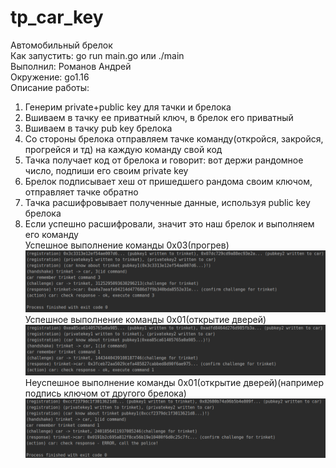 # tp_car_key
Автомобильный брелок  
Как запустить: go run main.go или ./main  
Выполнил: Романов Андрей  
Окружение: go1.16  
Описание работы:  
1.  Генерим private+public key для тачки и брелока
2.  Вшиваем в тачку ее приватный ключ, в брелок его приватный
3.  Вшиваем в тачку pub key брелока
4.  Со стороны брелока отправляем тачке команду(откройся, закройся, прогрейся и тд) на каждую команду свой код
5.  Тачка получает код от брелока и говорит: вот держи рандомное число, подпиши его своим private key  
6.  Брелок подписывает хеш от пришедшего рандома своим ключом, отправляет тачке обратно
7.  Тачка расшифровывает полученные данные, используя public key брелока
8.  Если успешно расшифровали, значит это наш брелок и выполняем его команду  
Успешное выполнение команды 0x03(прогрев)  
![Screenshot](ok_result.png)
Успешное выполнение команды 0x01(открытие дверей)
![Screenshot](ok_result2.png)
Неуспешное выполнение команды 0x01(открытие дверей)(например подпись ключом от другого брелока)  
![Screenshot](error_result.png)
